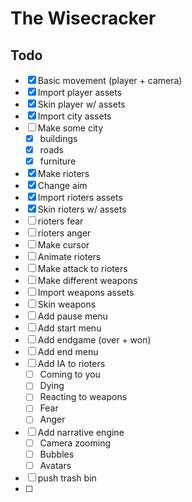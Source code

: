 # The Wisecracker

## Todo 

- [x] Basic movement (player + camera)
- [x] Import player assets
- [x] Skin player w/ assets
- [x] Import city assets
- [ ] Make some city
  - [x] buildings
  - [x] roads
  - [x] furniture
- [x] Make rioters
- [x] Change aim
- [x] Import rioters assets
- [x] Skin rioters w/ assets
- [ ] rioters fear
- [ ] rioters anger
- [ ] Make cursor
- [ ] Animate rioters
- [ ] Make attack to rioters
- [ ] Make different weapons
- [ ] Import weapons assets
- [ ] Skin weapons
- [ ] Add pause menu
- [ ] Add start menu
- [ ] Add endgame (over + won)
- [ ] Add end menu
- [ ] Add IA to rioters
  - [ ] Coming to you
  - [ ] Dying 
  - [ ] Reacting to weapons
  - [ ] Fear 
  - [ ] Anger
- [ ] Add narrative engine
  - [ ] Camera zooming
  - [ ] Bubbles
  - [ ] Avatars
- [ ] push trash bin
- [ ] 